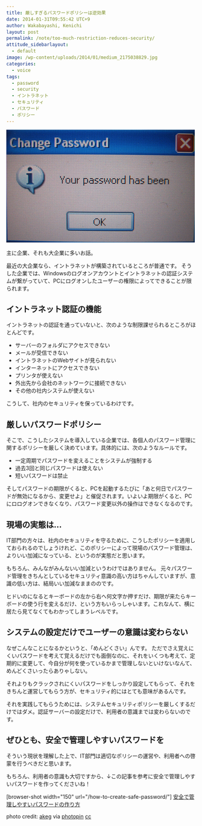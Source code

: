 ```yaml
---
title: 厳しすぎるパスワードポリシーは逆効果
date: 2014-01-31T09:55:42 UTC+9
author: Wakabayashi, Kenichi
layout: post
permalink: /note/too-much-restriction-reduces-security/
attitude_sidebarlayout:
  - default
image: /wp-content/uploads/2014/01/medium_2175038829.jpg
categories:
  - voice
tags:
  - password
  - security
  - イントラネット
  - セキュリティ
  - パスワード
  - ポリシー
---
```

![password have to be changed](/assets/images/2014/01/medium_2175038829.jpg)

主に企業、それも大企業に多いお話。

最近の大企業なら、イントラネットが構築されているところが普通です。
そうした企業では、Windowsのログオンアカウントとイントラネットの認証システムが繋がっていて、PCにログオンしたユーザーの権限によってできることが限られます。

## イントラネット認証の機能
イントラネットの認証を通っていないと、次のような制限課せられるところがほとんどです。

- サーバーのフォルダにアクセスできない
- メールが受信できない
- イントラネットのWebサイトが見られない
- インターネットにアクセスできない
- プリンタが使えない
- 外出先から会社のネットワークに接続できない
- その他の社内システムが使えない

こうして、社内のセキュリティを保っているわけです。

## 厳しいパスワードポリシー
そこで、こうしたシステムを導入している企業では、各個人のパスワード管理に関するポリシーを厳しく決めています。具体的には、次のようなルールです。

- 一定周期でパスワードを変えることをシステムが強制する
- 過去3回と同じパスワードは使えない
- 短いパスワードは禁止

そしてパスワードの期限がくると、PCを起動するたびに「あと何日でパスワードが無効になるから、変更せよ」と催促されます。いよいよ期限がくると、PCにロログオンできなくなり、パスワード変更以外の操作はできなくなるのです。

## 現場の実態は...
IT部門の方々は、社内のセキュリティを守るために、こうしたポリシーを適用しておられるのでしょうけれど、このポリシーによって現場のパスワード管理は、よりいい加減になっている、というのが実態だと思います。

もちろん、みんながみんないい加減というわけではありません。
元々パスワード管理をきちんとしているセキュリティ意識の高い方はちゃんしていますが、意識の低い方は、結局いい加減なままののです。

ヒドいのになるとキーボードの左から右へ何文字か押すだけ、期限が来たらキーボードの使う行を変えるだけ、という方もいらっしゃいます。これなんて、横に居たら見てなくてもわかってしまうレベルです。

## システムの設定だけでユーザーの意識は変わらない
なぜこんなことになるかというと、「めんどくさい」んです。
ただでさえ覚えにくいパスワードを考えて覚えるだけでも面倒なのに、それをいくつも考えて、定期的に変更して、今自分が何を使っているかまで管理しないといけないなんて、めんどくさいったらありゃしない。

それよりもクラックされにくいパスワードをしっかり設定してもらって、それをきちんと運営してもらう方が、セキュリティ的にはとても意味があるんです。

それを実践してもらうためには、システムセキュリティポリシーを厳しくするだけではダメ。認証サーバーの設定だけで、利用者の意識までは変わらないのです。
## ぜひとも、安全で管理しやすいパスワードを

そういう現状を理解した上で、IT部門は適切なポリシーの運営や、利用者への啓蒙を行うべきだと思います。

もちろん、利用者の意識も大切ですから、↓この記事を参考に安全で管理しやすいパスワードを作ってくださいね！

[browser-shot width="150" url="/how-to-create-safe-password/"] 
[安全で管理しやすいパスワードの作り方](/how-to-create-safe-password/)

photo credit: [akeg](http://www.flickr.com/photos/akeg/2175038829/) via [photopin](http://photopin.com) [cc](http://creativecommons.org/licenses/by-sa/2.0/)